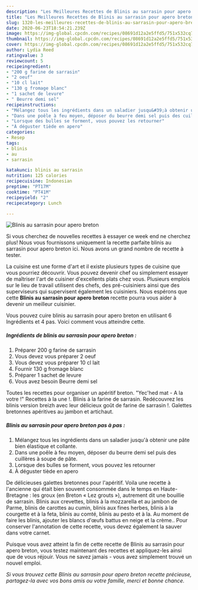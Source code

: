 ```yaml
---
description: "Les Meilleures Recettes de Blinis au sarrasin pour apero breton"
title: "Les Meilleures Recettes de Blinis au sarrasin pour apero breton"
slug: 1320-les-meilleures-recettes-de-blinis-au-sarrasin-pour-apero-breton
date: 2020-06-23T18:54:21.239Z
image: https://img-global.cpcdn.com/recipes/08691d12a2e5ffd5/751x532cq70/blinis-au-sarrasin-pour-apero-breton-photo-principale-de-la-recette.jpg
thumbnail: https://img-global.cpcdn.com/recipes/08691d12a2e5ffd5/751x532cq70/blinis-au-sarrasin-pour-apero-breton-photo-principale-de-la-recette.jpg
cover: https://img-global.cpcdn.com/recipes/08691d12a2e5ffd5/751x532cq70/blinis-au-sarrasin-pour-apero-breton-photo-principale-de-la-recette.jpg
author: Lydia Reed
ratingvalue: 3
reviewcount: 5
recipeingredient:
- "200 g farine de sarrasin"
- "2 oeuf"
- "10 cl lait"
- "130 g fromage blanc"
- "1 sachet de levure"
- " Beurre demi sel"
recipeinstructions:
- "Mélangez tous les ingrédients dans un saladier jusqu&#39;à obtenir une pâte bien élastique et collante."
- "Dans une poêle à feu moyen, déposer du beurre demi sel puis des cuillères à soupe de pâte."
- "Lorsque des bulles se forment, vous pouvez les retourner"
- "À déguster tiède en apero"
categories:
- Resep
tags:
- blinis
- au
- sarrasin

katakunci: blinis au sarrasin 
nutrition: 125 calories
recipecuisine: Indonesian
preptime: "PT17M"
cooktime: "PT41M"
recipeyield: "2"
recipecategory: Lunch

---
```



![Blinis au sarrasin pour apero breton](https://img-global.cpcdn.com/recipes/08691d12a2e5ffd5/751x532cq70/blinis-au-sarrasin-pour-apero-breton-photo-principale-de-la-recette.jpg)

Si vous cherchez de nouvelles recettes à essayer ce week end ne cherchez plus! Nous vous fournissons uniquement la recette parfaite blinis au sarrasin pour apero breton ici. Nous avons un grand nombre de recette à tester.

La cuisine est une forme d'art et il existe plusieurs types de cuisine que vous pourriez découvrir. Vous pouvez devenir chef ou simplement essayer de maîtriser l'art de cuisiner d'excellents plats chez vous. Plusieurs emplois sur le lieu de travail utilisent des chefs, des pré-cuisiniers ainsi que des superviseurs qui supervisent également les cuisiniers. Nous espérons que cette <strong> Blinis au sarrasin pour apero breton </strong> recette pourra vous aider à devenir un meilleur cuisinier.

<!--inarticleads1-->

Vous pouvez cuire blinis au sarrasin pour apero breton en utilisant 6 Ingrédients et 4 pas. Voici comment vous atteindre cette.

##### Ingrédients de blinis au sarrasin pour apero breton :

1. Préparer 200 g farine de sarrasin
1. Vous devez vous préparer 2 oeuf
1. Vous devez vous préparer 10 cl lait
1. Fournir 130 g fromage blanc
1. Préparer 1 sachet de levure
1. Vous avez besoin  Beurre demi sel


Toutes les recettes pour organiser un apéritif breton. &#34;Yec&#39;hed mat - A la votre !&#34; Recettes à la une !. Blinis à la farine de sarrasin. Redécouvrez les blinis version breizh avec leur délicieux goût de farine de sarrasin !. Galettes bretonnes apéritives au jambon et artichaut. 

<!--inarticleads2-->

##### Blinis au sarrasin pour apero breton pas à pas :

1. Mélangez tous les ingrédients dans un saladier jusqu&#39;à obtenir une pâte bien élastique et collante.
1. Dans une poêle à feu moyen, déposer du beurre demi sel puis des cuillères à soupe de pâte.
1. Lorsque des bulles se forment, vous pouvez les retourner
1. À déguster tiède en apero


De délicieuses galettes bretonnes pour l&#39;apéritif. Voila une recette à l&#39;ancienne qui était bien souvent consommée dans le temps en Haute-Bretagne : les groux (en Breton « Lez grouts »), autrement dit une bouillie de sarrasin. Blinis aux crevettes, blinis à la mozzarella et au jambon de Parme, blinis de carottes au cumin, blinis aux fines herbes, blinis à la courgette et à la feta, blinis au comté, blinis au pesto et à la. Au moment de faire les blinis, ajouter les blancs d&#39;œufs battus en neige et la crème.. Pour conserver l&#39;annotation de cette recette, vous devez également la sauver dans votre carnet. 

<!--inarticleads1-->

<p>
Puisque vous avez atteint la fin de cette recette de Blinis au sarrasin pour apero breton, vous testez maintenant des recettes et appliquez-les ainsi que de vous réjouir. Vous ne savez jamais - vous avez simplement trouvé un nouvel emploi.
</p>

<p>
<i>Si vous trouvez cette Blinis au sarrasin pour apero breton recette précieuse, partagez-la avec vos bons amis ou votre famille, merci et bonne chance.</i>
</p>

